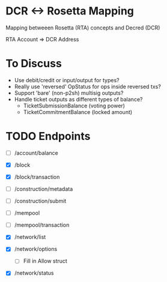 # DCR <-> Rosetta Mapping

Mapping betweeen Rosetta (RTA) concepts and Decred (DCR)

RTA Account => DCR Address

# To Discuss

- Use debit/credit or input/output for types?
- Really use 'reversed' OpStatus for ops inside reversed txs?
- Support 'bare' (non-p2sh) multisig outputs?
- Handle ticket outputs as different types of balance?
  - TicketSubmissionBalance (voting power) 
  - TicketCommitmentBalance (locked amount)

# TODO Endpoints

- [ ] /account/balance
- [x] /block
- [x] /block/transaction
- [ ] /construction/metadata
- [ ] /construction/submit
- [ ] /mempool
- [ ] /mempool/transaction
- [x] /network/list
- [x] /network/options
  - [ ] Fill in Allow struct
- [x] /network/status



